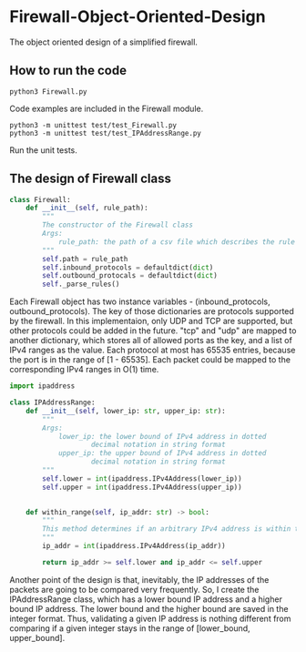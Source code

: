 # Firewall-Object-Oriented-Design
The object oriented design of a simplified firewall.

## How to run the code
```
python3 Firewall.py
```
Code examples are included in the Firewall module.

```
python3 -m unittest test/test_Firewall.py
python3 -m unittest test/test_IPAddressRange.py
```
Run the unit tests.

## The design of Firewall class
```python
class Firewall:
    def __init__(self, rule_path):
        """
        The constructor of the Firewall class
        Args:
            rule_path: the path of a csv file which describes the rule of the firewall.
        """
        self.path = rule_path
        self.inbound_protocols = defaultdict(dict)
        self.outbound_protocals = defaultdict(dict)
        self._parse_rules()
```
Each Firewall object has two instance variables - (inbound_protocols, outbound_protocols). The key of those dictionaries are protocols supported by the firewall. In this implementaion, only UDP and TCP are supported, but other protocols could be added in the future. "tcp" and "udp" are mapped to another dictionary, which stores all of allowed ports as the key, and a list of IPv4 ranges as the value. Each protocol at most has 65535 entries, because the port is in the range of \[1 - 65535\]. Each packet could be mapped to the corresponding IPv4 ranges in O(1) time.  

```python
import ipaddress

class IPAddressRange:
    def __init__(self, lower_ip: str, upper_ip: str):
        """
        Args:
            lower_ip: the lower bound of IPv4 address in dotted 
                    decimal notation in string format
            upper_ip: the upper bound of IPv4 address in dotted
                    decimal notation in string format
        """
        self.lower = int(ipaddress.IPv4Address(lower_ip))
        self.upper = int(ipaddress.IPv4Address(upper_ip))
        

    def within_range(self, ip_addr: str) -> bool:
        """
        This method determines if an arbitrary IPv4 address is within the range.
        """
        ip_addr = int(ipaddress.IPv4Address(ip_addr))

        return ip_addr >= self.lower and ip_addr <= self.upper
```
Another point of the design is that, inevitably, the IP addresses of the packets are going to be compared very frequently. So, I create the IPAddressRange class, which has a lower bound IP address and a higher bound IP address. The lower bound and the higher bound are saved in the integer format. Thus, validating a given IP address is nothing different from comparing if a given integer stays in the range of \[lower_bound, upper_bound\].
